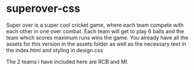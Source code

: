 # superover-css
Super over is a super cool cricket game, where each team compete with each other in one over combat. Each team will get to play 6 balls and the team which scores maximum runs wins the game. You already have all the assets for this version in the assets folder as well as the necessary text in the index.html and styling in design.css


The 2 teams i have included here are RCB and MI.
